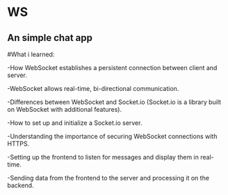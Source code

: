 # WS

## An simple chat app

#What i learned:

-How WebSocket establishes a persistent connection between client and server.

-WebSocket allows real-time, bi-directional communication.

-Differences between WebSocket and Socket.io (Socket.io is a library built on WebSocket with additional features).

-How to set up and initialize a Socket.io server.

-Understanding the importance of securing WebSocket connections with HTTPS.

-Setting up the frontend to listen for messages and display them in real-time.

-Sending data from the frontend to the server and processing it on the backend.
